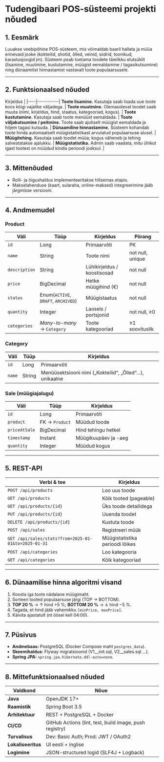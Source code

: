 # Tudengibaari POS-süsteemi projekti nõuded

## 1. Eesmärk
Luuakse veebipõhine POS-süsteem, mis võimaldab baaril hallata ja müüa erinevaid jooke (kokteilid, shotid, õlled, veinid, siidrid, toonikud, karastusjoogid jm). Süsteem peab toetama toodete täielikku elutsüklit (lisamine, muutmine, kustutamine, müügist eemaldamine / tagasikutsumine) ning dünaamilist hinnastamist vastavalt toote populaarsusele.

---

## 2. Funktsionaalsed nõuded

 Kirjeldus |
|----|-----------|
 **Toote lisamine.** Kasutaja saab lisada uue toote koos kõigi vajalike väljadega. |
 **Toote muutmine.** Olemasolevat toodet saab muuta (nimi, kirjeldus, hind, staatus, kategooriad, kogus). |
 **Toote kustutamine.** Kasutaja saab toote menüüst eemaldada. |
 **Toote väljakutsumine / peitmine.** Toote saab ajutiselt müügist eemaldada ja hiljem tagasi kutsuda. |
 **Dünaamiline hinnastamine.** Süsteem kohandab toote hinda automaatselt müügistatistikast arvutatud populaarsuse alusel. |
 **Müügitehing.** Kasutaja saab toodet müüa; kogus väheneb ja tehing salvestatakse ajalukku. |
 **Müügistatistika.** Admin saab vaadata, mitu ühikut igast tootest on müüdud kindla perioodi jooksul. |

---

## 3. Mittenõuded
* Rolli- ja õigushaldus implementeeritakse hilisemas etapis.
* Makselahenduse (kaart, sularaha, online-maksed) integreerimine jääb järgmisse versiooni.

---

## 4. Andmemudel

### Product

| Väli | Tüüp | Kirjeldus | Piirang |
|------|------|-----------|---------|
| `id` | Long | Primaarvõti | PK |
| `name` | String | Toote nimi | not null, unique |
| `description` | String | Lühikirjeldus / koostisosad | not null |
| `price` | BigDecimal | Hetke müügihind (€) | not null |
| `status` | Enum(`ACTIVE`, `DRAFT`, `ARCHIVED`) | Müügistaatus | not null |
| `quantity` | Integer | Laoseis / portsjonid | not null, ≥0 |
| `categories` | *Many-to-many* → `Category` | Toote kategooriad | ≥1 soovituslik |

### Category

| Väli | Tüüp | Kirjeldus |
|------|------|-----------|
| `id` | Long | Primaarvõti |
| `name` | String | Menüüsektsiooni nimi („Kokteilid“, „Õlled“…), unikaalne |

### Sale (müügiajalugu)

| Väli | Tüüp | Kirjeldus |
|------|------|-----------|
| `id` | Long | Primaarvõti |
| `product` | FK → `Product` | Müüdud toode |
| `priceAtSale` | BigDecimal | Hind tehingu hetkel |
| `timestamp` | Instant | Müügikuupäev ja -aeg |
| `quantity` | Integer | Müüdud kogus |

---

## 5. REST-API

| Verbi & tee | Kirjeldus |
|-------------|-----------|
| `POST /api/products` | Loo uus toode |
| `GET /api/products` | Kõik tooted (pageable) |
| `GET /api/products/{id}` | Üks toode detailidega |
| `PUT /api/products/{id}` | Uuenda toodet |
| `DELETE /api/products/{id}` | Kustuta toode |
| `POST /api/sales` | Registreeri müük |
| `GET /api/sales/stats?from=2025-01-01&to=2025-01-31` | Müügistatistika perioodi lõikes |
| `POST /api/categories` | Loo kategooria |
| `GET /api/categories` | Kõik kategooriad |

---

## 6. Dünaamilise hinna algoritmi visand

1. Koosta iga toote nädalane müügimaht.
2. Sorteeri tooted populaarsuse järgi (TOP → BOTTOM).
3. **TOP 20 %** → ↑ hind +5 %; **BOTTOM 20 %** → ↓ hind −5 %.
4. Tagada, et hind jääb vahemikku `[minPrice, maxPrice]`.
5. Käivita ajastatult (nt öösel kell 04:00).

---

## 7. Püsivus

* **Andmebaas:** PostgreSQL (Docker Compose maht `postgres_data`).
* **Skeemihaldus:** Flyway migratsioonid (V1__init.sql, V2__sales.sql …).
* **Spring JPA:** `spring.jpa.hibernate.ddl-auto=none`.

---

## 8. Mittefunktsionaalsed nõuded

| Valdkond | Nõue |
|----------|------|
| **Java** | OpenJDK 17+ |
| **Raamistik** | Spring Boot 3.5 |
| **Arhitektuur** | REST + PostgreSQL + Docker |
| **CI/CD** | GitHub Actions (lint, test, build image, push registry) |
| **Turvalisus** | Dev: Basic Auth; Prod: JWT / OAuth2 |
| **Lokaliseeritus** | UI eesti + inglise |
| **Logimine** | JSON-structured logid (SLF4J + Logback) |



